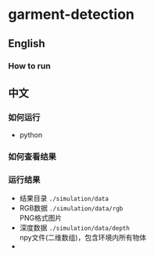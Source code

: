 # garment-detection
## English
### How to run

## 中文

### 如何运行
+ python 

### 如何查看结果

### 运行结果
+ 结果目录 ```./simulation/data```
+ RGB数据 ```./simulation/data/rgb```  
PNG格式图片
+ 深度数据 ```./simulation/data/depth```  
npy文件(二维数组)，包含环境内所有物体
+ 
### 

